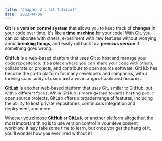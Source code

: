 ```yaml
---
title: 'Chapter 2 : Git Tutorial'
date: '2022-04-06'
---
```


**Git** is a **version control system** that allows you to keep track of **changes** in your code over time. It's like a **time machine** for your code! With Git, you can collaborate with others, experiment with new features without worrying about **breaking things**, and easily roll back to a **previous version** if something goes wrong.

**GitHub** is a web-based platform that uses Git to host and manage your code repositories. It's a place where you can share your code with others, collaborate on projects, and contribute to open source software. GitHub has become the go-to platform for many developers and companies, with a thriving community of users and a wide range of tools and features.

**GitLab** is another web-based platform that uses Git, similar to GitHub, but with a different focus. While GitHub is more geared towards hosting public open source projects, GitLab offers a broader range of features, including the ability to host private repositories, continuous integration and deployment, and more.

Whether you choose **GitHub or GitLab**, or another platform altogether, the most important thing is to use version control in your development workflow. It may take some time to learn, but once you get the hang of it, you'll wonder how you ever lived without it!
